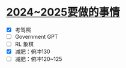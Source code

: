 # [2024~2025要做的事情](https://github.com/iLovEing/notebook/issues/26)

- [x] 考驾照
- [ ] Government GPT
- [ ] RL 象棋
- [x] 减肥：俯冲130
- [ ] 减肥：俯冲120~125